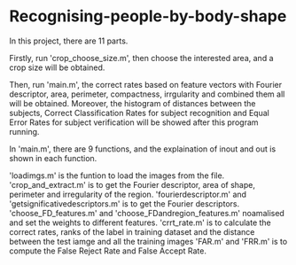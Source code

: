 # Recognising-people-by-body-shape

In this project, there are 11 parts.
 
Firstly, run 'crop_choose_size.m', then choose the interested area, and a crop size will be obtained.


Then, run 'main.m', the correct rates based on feature vectors with Fourier descriptor, area, perimeter, compactness, 
   irrgularity and combined them all will be obtained.
Moreover, the histogram of distances between the subjects, Correct Classification Rates for subject recognition and 
   Equal Error Rates for subject verification will be showed after this program running.
    
    
In 'main.m', there are 9 functions, and the explaination of inout and out is shown in each function.

'loadimgs.m' is the funtion to load the images from the file.
'crop_and_extract.m' is to get the Fourier descriptor, area of shape, perimeter and irregularity of the region.
'fourierdescriptor.m' and 'getsignificativedescriptors.m' is to get the Fourier descriptors.
'choose_FD_features.m' and 'choose_FDandregion_features.m' noamalised and set the weights to different features.
'crrt_rate.m' is to calculate the correct rates, ranks of the label in training dataset and the distance between 
    the test iamge and all the training images
'FAR.m' and 'FRR.m' is to compute the False Reject Rate and False Accept Rate.
